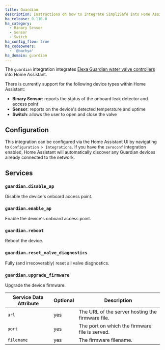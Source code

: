 ```yaml
---
title: Guardian
description: Instructions on how to integrate SimpliSafe into Home Assistant.
ha_release: 0.110.0
ha_category:
  - Binary Sensor
  - Sensor
  - Switch
ha_config_flow: true
ha_codeowners:
  - '@bachya'
ha_domain: guardian
---
```


The `guardian` integration integrates
[Elexa Guardian water valve controllers](https://getguardian.com) into Home Assistant.

There is currently support for the following device types within Home Assistant:

- **Binary Sensor**: reports the status of the onboard leak detector and access point
- **Sensor**: reports on the device's detected temperature and uptime
- **Switch**: allows the user to open and close the valve

## Configuration

This integration can be configured via the Home Assistant UI by navigating to
`Configuration > Integrations`. If you have the `zeroconf` integration enabled, Home Assistant
will automatically discover any Guardian devices already connected to the network.

## Services

### `guardian.disable_ap`

Disable the device's onboard access point.

### `guardian.enable_ap`

Enable the device's onboard access point.

### `guardian.reboot`

Reboot the device.

### `guardian.reset_valve_diagnostics`

Fully (and irrecoverably) reset all valve diagnostics.

### `guardian.upgrade_firmware`

Upgrade the device firmware.

| Service Data Attribute | Optional | Description                                      |
| ---------------------- | -------- | ------------------------------------------------ |
| `url`                    | yes      | The URL of the server hosting the firmware file. |
| `port`                   | yes      | The port on which the firmware file is served.   |
| `filename`               | yes      | The firmware filename.                           |
